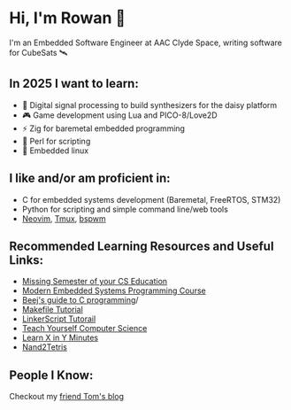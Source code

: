 # Hi, I'm Rowan 👋

I'm an Embedded Software Engineer at AAC Clyde Space, writing software for CubeSats 🛰️

## In 2025 I want to learn:
- 🎵 Digital signal processing to build synthesizers for the daisy platform
- 🎮 Game development using Lua and PICO-8/Love2D
- ⚡ Zig for baremetal embedded programming
- 🐪 Perl for scripting
- 🐧 Embedded linux

## I like and/or am proficient in:
- C for embedded systems development (Baremetal, FreeRTOS, STM32)
- Python for scripting and simple command line/web tools
- [Neovim](https://github.com/neovim/neovim), [Tmux](https://github.com/tmux/tmux),  [bspwm](https://github.com/baskerville/bspwm)

## Recommended Learning Resources and Useful Links:
- [Missing Semester of your CS Education](https://missing.csail.mit.edu/)
- [Modern Embedded Systems Programming Course](https://www.state-machine.com/video-course)
- [Beej's guide to C programming](https://beej.us/guide/bgc/html/split/)/
- [Makefile Tutorial](https://makefiletutorial.com/#top)
- [LinkerScript Tutorail](https://interrupt.memfault.com/blog/how-to-write-linker-scripts-for-firmware)
- [Teach Yourself Computer Science](https://teachyourselfcs.com/)
- [Learn X in Y Minutes](https://learnxinyminutes.com/)
- [Nand2Tetris](https://www.nand2tetris.org/)


## People I Know:

Checkout my [friend Tom's blog](https://2earth.github.io/website)
